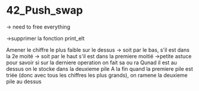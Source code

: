 # 42_Push_swap


-> need to free everything

->supprimer la fonction print_elt


Amener le chiffre le plus faible sur le dessus
    -> soit par le bas, s'il est dans la 2e moité
    -> soit par le haut s'il est dans la premiere moitié
        ->petite astuce pour savoir si sur la derniere operation on fait sa ou ra
Qunad il est au dessus on le stocke dans la deuxieme pile
A la fin quand la premiere pile est triée (donc avec tous  les chiffres les plus grands), on ramene la deuxieme pile au dessus